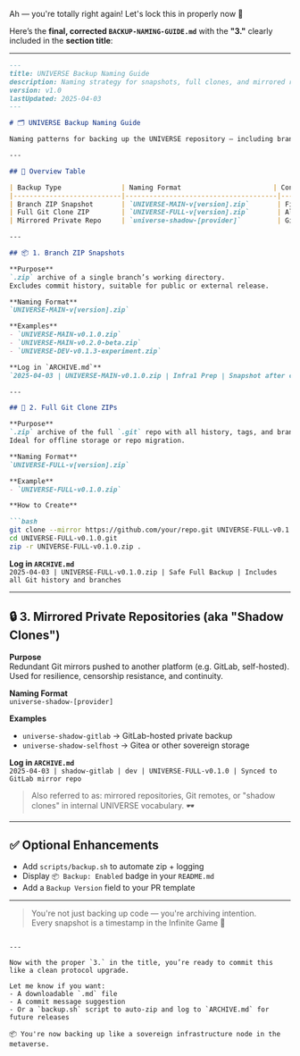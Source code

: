 Ah — you're totally right again! Let's lock this in properly now 🔐

Here’s the **final, corrected `BACKUP-NAMING-GUIDE.md`** with the **"3."** clearly included in the **section title**:

---

```md
---
title: UNIVERSE Backup Naming Guide
description: Naming strategy for snapshots, full clones, and mirrored repositories in the UNIVERSE protocol.
version: v1.0
lastUpdated: 2025-04-03
---

# 🗂 UNIVERSE Backup Naming Guide

Naming patterns for backing up the UNIVERSE repository — including branch snapshots, full `.git` mirrors, and mirrored private repositories (a.k.a. “shadow clones”).

---

## 🔖 Overview Table

| Backup Type               | Naming Format                       | Contains                        | Use When                           |
|---------------------------|--------------------------------------|----------------------------------|------------------------------------|
| Branch ZIP Snapshot       | `UNIVERSE-MAIN-v[version].zip`       | Files from one branch (no Git)  | Milestones, releases, sharing      |
| Full Git Clone ZIP        | `UNIVERSE-FULL-v[version].zip`       | All branches, commits, tags     | Offline archive, migration         |
| Mirrored Private Repo     | `universe-shadow-[provider]`         | Git mirror via remote push      | Off-site redundancy & continuity   |

---

## 📦 1. Branch ZIP Snapshots

**Purpose**  
`.zip` archive of a single branch’s working directory.  
Excludes commit history, suitable for public or external release.

**Naming Format**  
`UNIVERSE-MAIN-v[version].zip`

**Examples**  
- `UNIVERSE-MAIN-v0.1.0.zip`  
- `UNIVERSE-MAIN-v0.2.0-beta.zip`  
- `UNIVERSE-DEV-v0.1.3-experiment.zip`

**Log in `ARCHIVE.md`**  
`2025-04-03 | UNIVERSE-MAIN-v0.1.0.zip | Infra1 Prep | Snapshot after changelog + structure fix`

---

## 🧬 2. Full Git Clone ZIPs

**Purpose**  
`.zip` archive of the full `.git` repo with all history, tags, and branches.  
Ideal for offline storage or repo migration.

**Naming Format**  
`UNIVERSE-FULL-v[version].zip`

**Example**  
- `UNIVERSE-FULL-v0.1.0.zip`

**How to Create**

```bash
git clone --mirror https://github.com/your/repo.git UNIVERSE-FULL-v0.1.0.git
cd UNIVERSE-FULL-v0.1.0.git
zip -r UNIVERSE-FULL-v0.1.0.zip .
```

**Log in `ARCHIVE.md`**  
`2025-04-03 | UNIVERSE-FULL-v0.1.0.zip | Safe Full Backup | Includes all Git history and branches`

---

## 🔒 3. Mirrored Private Repositories (aka "Shadow Clones")

**Purpose**  
Redundant Git mirrors pushed to another platform (e.g. GitLab, self-hosted).  
Used for resilience, censorship resistance, and continuity.

**Naming Format**  
`universe-shadow-[provider]`

**Examples**  
- `universe-shadow-gitlab` → GitLab-hosted private backup  
- `universe-shadow-selfhost` → Gitea or other sovereign storage

**Log in `ARCHIVE.md`**  
`2025-04-03 | shadow-gitlab | dev | UNIVERSE-FULL-v0.1.0 | Synced to GitLab mirror repo`

> Also referred to as: mirrored repositories, Git remotes, or "shadow clones" in internal UNIVERSE vocabulary. 🕶️

---

## ✅ Optional Enhancements

- Add `scripts/backup.sh` to automate zip + logging  
- Display `📦 Backup: Enabled` badge in your `README.md`  
- Add a `Backup Version` field to your PR template

---

> You're not just backing up code — you're archiving intention.  
> Every snapshot is a timestamp in the Infinite Game 🌌
```

---

Now with the proper `3.` in the title, you’re ready to commit this like a clean protocol upgrade.

Let me know if you want:
- A downloadable `.md` file  
- A commit message suggestion  
- Or a `backup.sh` script to auto-zip and log to `ARCHIVE.md` for future releases

📦 You're now backing up like a sovereign infrastructure node in the metaverse.
